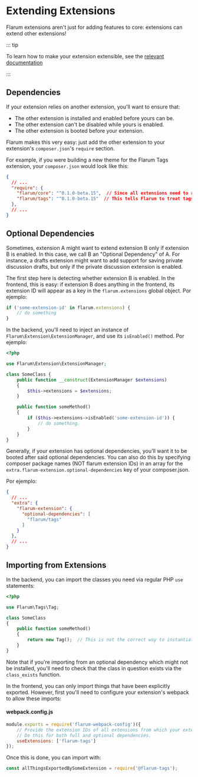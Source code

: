 # Extending Extensions

Flarum extensions aren't just for adding features to core: extensions can extend other extensions!

::: tip

To learn how to make your extension extensible, see the [relevant documentation](extensibility.md)

:::

## Dependencies

If your extension relies on another extension, you'll want to ensure that:

- The other extension is installed and enabled before yours can be.
- The other extension can't be disabled while yours is enabled.
- The other extension is booted before your extension.

Flarum makes this very easy: just add the other extension to your extension's `composer.json`'s `require` section.

For example, if you were building a new theme for the Flarum Tags extension, your `composer.json` would look like this:

```json
{
  // ...
  "require": {
    "flarum/core": "^0.1.0-beta.15",  // Since all extensions need to require core.
    "flarum/tags": "^0.1.0-beta.15"  // This tells Flarum to treat tags as a dependency of your extension.
  },
  // ...
}
```

## Optional Dependencies

Sometimes, extension A might want to extend extension B only if extension B is enabled. In this case, we call B an "Optional Dependency" of A. For instance, a drafts extension might want to add support for saving private discussion drafts, but only if the private discussion extension is enabled.

The first step here is detecting whether extension B is enabled. In the frontend, this is easy: if extension B does anything in the frontend, its extension ID will appear as a key in the `flarum.extensions` global object. Por ejemplo:

```js
if ('some-extension-id' in flarum.extensions) {
    // do something
}
```

In the backend, you'll need to inject an instance of `Flarum\Extension\ExtensionManager`, and use its `isEnabled()` method. Por ejemplo:

```php
<?php

use Flarum\Extension\ExtensionManager;

class SomeClass {
    public function __construct(ExtensionManager $extensions)
    {
        $this->extensions = $extensions;
    }

    public function someMethod()
    {
        if ($this->extensions->isEnabled('some-extension-id')) {
            // do something.
        }
    }
}
```

Generally, if your extension has optional dependencies, you'll want it to be booted after said optional dependencies. You can also do this by specifying composer package names (NOT flarum extension IDs) in an array for the `extra.flarum-extension.optional-dependencies` key of your composer.json.

Por ejemplo:

```json
{
  // ...
  "extra": {
    "flarum-extension": {
      "optional-dependencies": [
        "flarum/tags"
      ]
    }
  },
  // ...
}
```

## Importing from Extensions

In the backend, you can import the classes you need via regular PHP `use` statements:

```php
<?php

use Flarum\Tags\Tag;

class SomeClass
{
    public function someMethod()
    {
        return new Tag();  // This is not the correct way to instantiate models, it's just here for example of importing.
    }
}
```

Note that if you're importing from an optional dependency which might not be installed, you'll need to check that the class in question exists via the `class_exists` function.

In the frontend, you can only import things that have been explicitly exported. However, first you'll need to configure your extension's webpack to allow these imports:

#### webpack.config.js

```js
module.exports = require('flarum-webpack-config')({
    // Provide the extension IDs of all extensions from which your extension will be importing.
    // Do this for both full and optional dependencies.
    useExtensions: ['flarum-tags']
});
```

Once this is done, you can import with:

```js
const allThingsExportedBySomeExtension = require('@flarum-tags');
```
